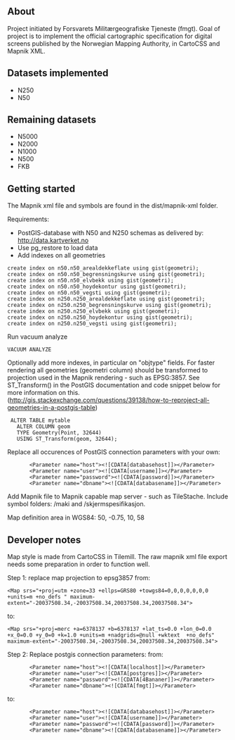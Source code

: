 About
-----
Project initiated by Forsvarets Militærgeografiske Tjeneste (fmgt). Goal of project is to implement the official cartographic specification for digital screens published by the Norwegian Mapping Authority, in CartoCSS and Mapnik XML. 

Datasets implemented
--------------------
* N250
* N50

Remaining datasets
------------------
* N5000
* N2000
* N1000
* N500
* FKB


Getting started
---------------
The Mapnik xml file and symbols are found in the dist/mapnik-xml folder. 

Requirements:
* PostGIS-database with N50 and N250 schemas as delivered by: http://data.kartverket.no
 * Use pg_restore to load data
* Add indexes on all geometries
```
create index on n50.n50_arealdekkeflate using gist(geometri);
create index on n50.n50_begrensningskurve using gist(geometri);
create index on n50.n50_elvbekk using gist(geometri);
create index on n50.n50_hoydekontur using gist(geometri);
create index on n50.n50_vegsti using gist(geometri);
create index on n250.n250_arealdekkeflate using gist(geometri);
create index on n250.n250_begrensningskurve using gist(geometri);
create index on n250.n250_elvbekk using gist(geometri);
create index on n250.n250_hoydekontur using gist(geometri);
create index on n250.n250_vegsti using gist(geometri);
```
Run vacuum analyze
```
VACUUM ANALYZE
```

Optionally add more indexes, in particular on "objtype" fields. For faster rendering all geometries (geometri column) should be transformed to projection used in the Mapnik rendering - such as EPSG:3857. See ST_Transform() in the PostGIS documentation and code snippet below for more information on this. (http://gis.stackexchange.com/questions/39138/how-to-reproject-all-geometries-in-a-postgis-table) 
```
 ALTER TABLE mytable 
   ALTER COLUMN geom 
   TYPE Geometry(Point, 32644) 
   USING ST_Transform(geom, 32644);
``` 

Replace all occurences of PostGIS connection parameters with your own:

```
       <Parameter name="host"><![CDATA[databasehost]]></Parameter>
       <Parameter name="user"><![CDATA[username]]></Parameter>
       <Parameter name="password"><![CDATA[password]]></Parameter>
       <Parameter name="dbname"><![CDATA[databasename]]></Parameter>
```

Add Mapnik file to Mapnik capable map server - such as TileStache. Include symbol folders: /maki and /skjermspesifikasjon. 

Map definition area in WGS84: 50, -0.75, 10, 58


Developer notes
---------------
Map style is made from CartoCSS in Tilemill. The raw mapnik xml file export needs some preparation in order to function well.

Step 1: replace map projection to epsg3857
from:
```
<Map srs="+proj=utm +zone=33 +ellps=GRS80 +towgs84=0,0,0,0,0,0,0 +units=m +no_defs " maximum-extent="-20037508.34,-20037508.34,20037508.34,20037508.34">
```
to:
```
<Map srs="+proj=merc +a=6378137 +b=6378137 +lat_ts=0.0 +lon_0=0.0 +x_0=0.0 +y_0=0 +k=1.0 +units=m +nadgrids=@null +wktext  +no_defs" maximum-extent="-20037508.34,-20037508.34,20037508.34,20037508.34">
```

Step 2: Replace postgis connection parameters:
from:
```
       <Parameter name="host"><![CDATA[localhost]]></Parameter>
       <Parameter name="user"><![CDATA[postgres]]></Parameter>
       <Parameter name="password"><![CDATA[4Bananer]]></Parameter>
       <Parameter name="dbname"><![CDATA[fmgt]]></Parameter>
```
to:
```
       <Parameter name="host"><![CDATA[databasehost]]></Parameter>
       <Parameter name="user"><![CDATA[username]]></Parameter>
       <Parameter name="password"><![CDATA[password]]></Parameter>
       <Parameter name="dbname"><![CDATA[databasename]]></Parameter>
```